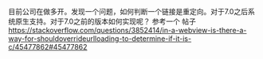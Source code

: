 目前公司在做多开。发现一个问题，如何判断一个链接是重定向。对于7.0之后系统原生支持。对于7.0之前的版本如何实现呢？
参考一个 帖子 https://stackoverflow.com/questions/3852414/in-a-webview-is-there-a-way-for-shouldoverrideurlloading-to-determine-if-it-is-c/45477862#45477862
